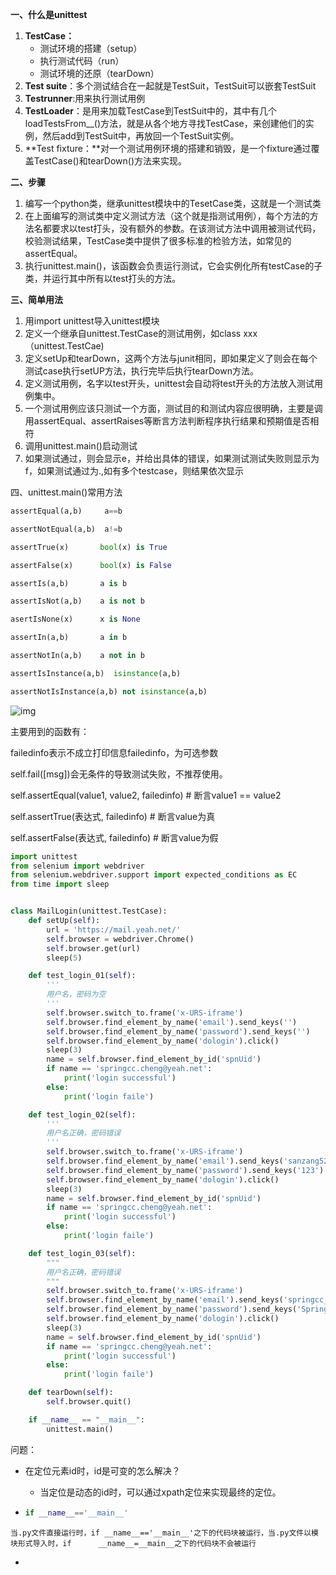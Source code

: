 **一、什么是unittest**

1. **TestCase：**
   - 测试环境的搭建（setup）
   - 执行测试代码（run）
   - 测试环境的还原（tearDown）
2. **Test suite**：多个测试结合在一起就是TestSuit，TestSuit可以嵌套TestSuit
3. **Testrunner**:用来执行测试用例
4. **TestLoader**：是用来加载TestCase到TestSuit中的，其中有几个loadTestsFrom__()方法，就是从各个地方寻找TestCase，来创建他们的实例，然后add到TestSuit中，再放回一个TestSuit实例。
5. **Test fixture：**对一个测试用例环境的搭建和销毁，是一个fixture通过覆盖TestCase()和tearDown()方法来实现。

**二、步骤**

1. 编写一个python类，继承unittest模块中的TesetCase类，这就是一个测试类
2. 在上面编写的测试类中定义测试方法（这个就是指测试用例），每个方法的方法名都要求以test打头，没有额外的参数。在该测试方法中调用被测试代码，校验测试结果，TestCase类中提供了很多标准的检验方法，如常见的assertEqual。
3. 执行unittest.main()，该函数会负责运行测试，它会实例化所有testCase的子类，并运行其中所有以test打头的方法。

**三、简单用法**

1. 用import unittest导入unittest模块
2. 定义一个继承自unittest.TestCase的测试用例，如class xxx（unittest.TestCae)
3. 定义setUp和tearDown，这两个方法与junit相同，即如果定义了则会在每个测试case执行setUP方法，执行完毕后执行tearDown方法。
4. 定义测试用例，名字以test开头，unittest会自动将test开头的方法放入测试用例集中。
5. 一个测试用例应该只测试一个方面，测试目的和测试内容应很明确，主要是调用assertEqual、assertRaises等断言方法判断程序执行结果和预期值是否相符
6. 调用unittest.main()启动测试
7. 如果测试通过，则会显示e，并给出具体的错误，如果测试测试失败则显示为f，如果测试通过为.,如有多个testcase，则结果依次显示

四、unittest.main()常用方法

```python
assertEqual(a,b)     a==b

assertNotEqual(a,b)  a!=b

assertTrue(x)       bool(x) is True

assertFalse(x)      bool(x) is False

assertIs(a,b)       a is b

assertIsNot(a,b)    a is not b

asertIsNone(x) 		x is None

assertIn(a,b)		a in b

assertNotIn(a,b)	a not in b

assertIsInstance(a,b)  isinstance(a,b)

assertNotIsInstance(a,b) not isinstance(a,b)
```

![img](https://upload-images.jianshu.io/upload_images/11349666-80bb857d40e76800.png)

主要用到的函数有：

failedinfo表示不成立打印信息failedinfo，为可选参数

self.fail([msg])会无条件的导致测试失败，不推荐使用。

self.assertEqual(value1, value2, failedinfo) # 断言value1 == value2

self.assertTrue(表达式, failedinfo) # 断言value为真

self.assertFalse(表达式, failedinfo) # 断言value为假

```python
import unittest
from selenium import webdriver
from selenium.webdriver.support import expected_conditions as EC
from time import sleep


class MailLogin(unittest.TestCase):
    def setUp(self):
        url = 'https://mail.yeah.net/'
        self.browser = webdriver.Chrome()
        self.browser.get(url)
        sleep(5)

    def test_login_01(self):
        '''
        用户名，密码为空
        '''
        self.browser.switch_to.frame('x-URS-iframe')
        self.browser.find_element_by_name('email').send_keys('')
        self.browser.find_element_by_name('password').send_keys('')
        self.browser.find_element_by_name('dologin').click()
        sleep(3)
        name = self.browser.find_element_by_id('spnUid')
        if name == 'springcc.cheng@yeah.net':
            print('login successful')
        else:
            print('login faile')

    def test_login_02(self):
        '''
        用户名正确，密码错误
        '''
        self.browser.switch_to.frame('x-URS-iframe')
        self.browser.find_element_by_name('email').send_keys('sanzang520')
        self.browser.find_element_by_name('password').send_keys('123')
        self.browser.find_element_by_name('dologin').click()
        sleep(3)
        name = self.browser.find_element_by_id('spnUid')
        if name == 'springcc.cheng@yeah.net':
            print('login successful')
        else:
            print('login faile')

    def test_login_03(self):
        """
        用户名正确，密码错误
        """
        self.browser.switch_to.frame('x-URS-iframe')
        self.browser.find_element_by_name('email').send_keys('springcc_cheng')
        self.browser.find_element_by_name('password').send_keys('Spring112233')
        self.browser.find_element_by_name('dologin').click()
        sleep(3)
        name = self.browser.find_element_by_id('spnUid')
        if name == 'springcc.cheng@yeah.net':
            print('login successful')
        else:
            print('login faile')

    def tearDown(self):
        self.browser.quit()

    if __name__ == "__main__":
        unittest.main()

```

问题：

- 在定位元素id时，id是可变的怎么解决？
  - 当定位是动态的id时，可以通过xpath定位来实现最终的定位。

- ```python
  if __name__=='__main__'
  ```


```
当.py文件直接运行时，if __name__=='__main__'之下的代码块被运行，当.py文件以模块形式导入时，if	  	__name__=__main__之下的代码块不会被运行
```

- 

```

```

